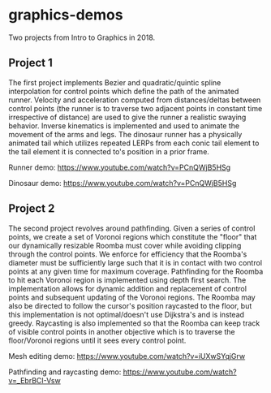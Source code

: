 # graphics-demos

Two projects from Intro to Graphics in 2018. 

## Project 1
The first project implements Bezier and quadratic/quintic spline interpolation for control points which define the path of the animated runner. Velocity and acceleration computed from distances/deltas between control points (the runner is to traverse two adjacent points in constant time irrespective of distance) are used to give the runner a realistic swaying behavior. Inverse kinematics is implemented and used to animate the movement of the arms and legs. The dinosaur runner has a physically animated tail which utilizes repeated LERPs from each conic tail element to the tail element it is connected to's position in a prior frame. 

Runner demo: https://www.youtube.com/watch?v=PCnQWjB5HSg

Dinosaur demo: https://www.youtube.com/watch?v=PCnQWjB5HSg

## Project 2
The second project revolves around pathfinding. Given a series of control points, we create a set of Voronoi regions which constitute the "floor" that our dynamically resizable Roomba must cover while avoiding clipping through the control points. We enforce for efficiency that the Roomba's diameter must be sufficiently large such that it is in contact with two control points at any given time for maximum coverage. Pathfinding for the Roomba to hit each Voronoi region is implemented using depth first search. The implementation allows for dynamic addition and replacement of control points and subsequent updating of the Voronoi regions. The Roomba may also be directed to follow the cursor's position raycasted to the floor, but this implementation is not optimal/doesn't use Dijkstra's and is instead greedy. Raycasting is also implemented so that the Roomba can keep track of visible control points in another objective which is to traverse the floor/Voronoi regions until it sees every control point. 

Mesh editing demo: https://www.youtube.com/watch?v=iUXwSYqjGrw

Pathfinding and raycasting demo: https://www.youtube.com/watch?v=_EbrBCI-Vsw
